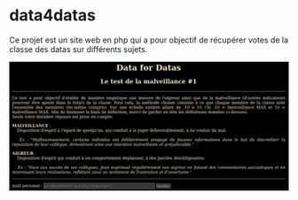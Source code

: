 # data4datas

Ce projet est un site web en php qui a pour objectif de récupérer votes de la classe des datas sur différents sujets.

![Texte alternatif](documentation/1.png "index.php")
